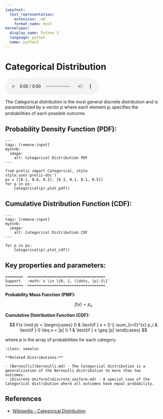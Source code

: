 ```yaml
---
jupytext:
  text_representation:
    extension: .md
    format_name: myst
kernelspec:
  display_name: Python 3
  language: python
  name: python3
---
```

# Categorical Distribution

<audio controls> <source src="../../_static/categorical.mp3" type="audio/mpeg"> This browser cannot play the pronunciation audio file for this distribution. </audio>

The Categorical distribution is the most general discrete distribution and is parameterized by a vector $p$ where each element $p_i$ specifies the probabilities of each possible outcome.

## Probability Density Function (PDF):

```{code-cell}
---
tags: [remove-input]
mystnb:
  image:
    alt: Categorical Distribution PDF
---

from preliz import Categorical, style
style.use('preliz-doc')
ps = [[0.1, 0.6, 0.3], [0.3, 0.1, 0.1, 0.5]]
for p in ps:
    Categorical(p).plot_pdf()
```

## Cumulative Distribution Function (CDF):

```{code-cell}
---
tags: [remove-input]
mystnb:
  image:
    alt: Categorical Distribution CDF
---

for p in ps:
    Categorical(p).plot_cdf()
```

## Key properties and parameters:

```{eval-rst}
========  ===================================
Support   :math:`x \in \{0, 1, \ldots, |p|-1\}`
========  ===================================
```

**Probability Mass Function (PMF):**

$$
f(x) = p_x
$$

**Cumulative Distribution Function (CDF):**

$$
F(x \mid p) = \begin{cases}
0 & \text{if } x < 0 \\
\sum_{i=0}^{x} p_i & \text{if } 0 \leq x < |p| \\
1 & \text{if } x \geq |p|
\end{cases}
$$

where $p$ is the array of probabilities for each category.

```{seealso}
:class: seealso

**Related Distributions:**

- [Bernoulli](bernoulli.md) - The Categorical distribution is a generalization of the Bernoulli distribution to more than two outcomes.
- [Discrete Uniform](discrete_uniform.md) - A special case of the Categorical distribution where all outcomes have equal probability.
```

## References

- [Wikipedia - Categorical Distribution](https://en.wikipedia.org/wiki/Categorical_distribution)





